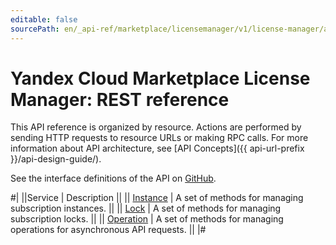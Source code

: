 ```yaml
---
editable: false
sourcePath: en/_api-ref/marketplace/licensemanager/v1/license-manager/api-ref/index.md
---
```


# Yandex Cloud Marketplace License Manager: REST reference

This API reference is organized by resource. Actions are performed by sending HTTP requests to resource URLs or making RPC calls. For more information about API architecture, see [API Concepts]({{ api-url-prefix }}/api-design-guide/).

See the interface definitions of the API on [GitHub](https://github.com/yandex-cloud/cloudapi).

#|
||Service | Description ||
|| [Instance](Instance/index.md) | A set of methods for managing subscription instances. ||
|| [Lock](Lock/index.md) | A set of methods for managing subscription locks. ||
|| [Operation](Operation/index.md) | A set of methods for managing operations for asynchronous API requests. ||
|#
